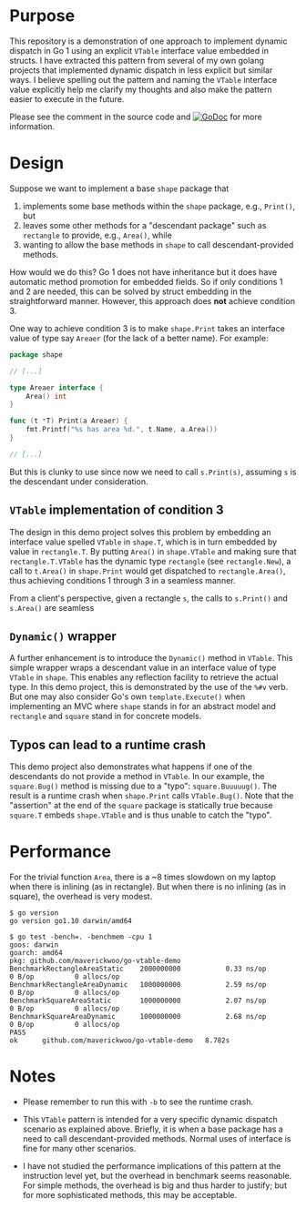 # Purpose

This repository is a demonstration of one approach to implement dynamic dispatch
in Go 1 using an explicit `VTable` interface value embedded in structs. I have
extracted this pattern from several of my own golang projects that implemented
dynamic dispatch in less explicit but similar ways. I believe spelling out the
pattern and naming the `VTable` interface value explicitly help me clarify my
thoughts and also make the pattern easier to execute in the future.

Please see the comment in the source code and
[![GoDoc](https://godoc.org/github.com/maverickwoo/go-vtable-demo?status.svg)](https://godoc.org/github.com/maverickwoo/go-vtable-demo)
for more information.

# Design

Suppose we want to implement a base `shape` package that

1. implements some base methods within the `shape` package, e.g., `Print()`, but
2. leaves some other methods for a "descendant package" such as `rectangle` to
provide, e.g., `Area()`, while
3. wanting to allow the base methods in `shape` to call descendant-provided
methods.

How would we do this? Go 1 does not have inheritance but it does have automatic
method promotion for embedded fields. So if only conditions 1 and 2 are needed,
this can be solved by struct embedding in the straightforward manner. However,
this approach does **not** achieve condition 3.

One way to achieve condition 3 is to make `shape.Print` takes an interface value
of type say `Areaer` (for the lack of a better name). For example:

```go
package shape

// [...]

type Areaer interface {
	Area() int
}

func (t *T) Print(a Areaer) {
	fmt.Printf("%s has area %d.", t.Name, a.Area())
}

// [...]
```

But this is clunky to use since now we need to call `s.Print(s)`, assuming `s`
is the descendant under consideration.

## `VTable` implementation of condition 3

The design in this demo project solves this problem by embedding an interface
value spelled `VTable` in `shape.T`, which is in turn embedded by value in
`rectangle.T`. By putting `Area()` in `shape.VTable` and making sure that
`rectangle.T.VTable` has the dynamic type `rectangle` (see `rectangle.New`), a
call to `t.Area()` in `shape.Print` would get dispatched to `rectangle.Area()`,
thus achieving conditions 1 through 3 in a seamless manner.

From a client's perspective, given a rectangle `s`, the calls to `s.Print()` and
`s.Area()` are seamless

## `Dynamic()` wrapper

A further enhancement is to introduce the `Dynamic()` method in `VTable`. This
simple wrapper wraps a descendant value in an interface value of type `VTable`
in `shape`. This enables any reflection facility to retrieve the actual type. In
this demo project, this is demonstrated by the use of the `%#v` verb. But one
may also consider Go's own `template.Execute()` when implementing an MVC where
`shape` stands in for an abstract model and `rectangle` and `square` stand in
for concrete models.

## Typos can lead to a runtime crash

This demo project also demonstrates what happens if one of the descendants do
not provide a method in `VTable`. In our example, the `square.Bug()` method is
missing due to a "typo": `square.Buuuuug()`. The result is a runtime crash when
`shape.Print` calls `VTable.Bug()`. Note that the "assertion" at the end of the
`square` package is statically true because `square.T` embeds `shape.VTable` and
is thus unable to catch the "typo".

# Performance

For the trivial function `Area`, there is a ~8 times slowdown on my laptop when
there is inlining (as in rectangle). But when there is no inlining (as in
square), the overhead is very modest.

```
$ go version
go version go1.10 darwin/amd64

$ go test -bench=. -benchmem -cpu 1
goos: darwin
goarch: amd64
pkg: github.com/maverickwoo/go-vtable-demo
BenchmarkRectangleAreaStatic  	2000000000	         0.33 ns/op	       0 B/op	       0 allocs/op
BenchmarkRectangleAreaDynamic 	1000000000	         2.59 ns/op	       0 B/op	       0 allocs/op
BenchmarkSquareAreaStatic     	1000000000	         2.07 ns/op	       0 B/op	       0 allocs/op
BenchmarkSquareAreaDynamic    	1000000000	         2.68 ns/op	       0 B/op	       0 allocs/op
PASS
ok  	github.com/maverickwoo/go-vtable-demo	8.782s
```

# Notes

* Please remember to run this with `-b` to see the runtime crash.

* This `VTable` pattern is intended for a very specific dynamic dispatch
  scenario as explained above. Briefly, it is when a base package has a need to
  call descendant-provided methods. Normal uses of interface is fine for many
  other scenarios.

* I have not studied the performance implications of this pattern at the
  instruction level yet, but the overhead in benchmark seems reasonable. For
  simple methods, the overhead is big and thus harder to justify; but for more
  sophisticated methods, this may be acceptable.
